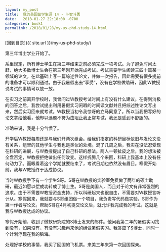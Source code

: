 ```yaml
---
layout: my_post
title:  我的美国留学生涯 14 - 斗智斗勇
date:   2018-01-27 22:18:00 -0700
categories: book1
permalink: /2018/01/28/my-us-phd-study-14.html
---
```


[回到目录]({{ site.url }}/my-us-phd-study/)

第三年博士学业开始了。

系里规定，所有博士学生在第三年结束之前必须完成一项考试。为了避免时间太赶，绝大多数博士生会在第三年刚开始完成考试。考试需要学生阅读三四十篇某一领域的论文，在此基础上写一篇综述性论文，并做一次报告，因此需要有很多提前的准备才可以顺利通过。由于我暑假出去“享受”，没有在学校做助研，因此W教授说考试的事情可以放一放。

在实习之前离开学校时，我曾问过W教授考试时间上有没有什么建议。在得到消极的回答之后，我尝试提出利用暑假实习闲暇的时间读文献并且把综述性论文写出来，然后实习回来就考试。W教授当初令我惊讶的立马同意了。所以当我把写好的论文拿给他看，他却以选题不符为由阻止我正常考试，我还是感到不舒服的。

准确来说，我是十分气愤了。

开学后W教授每周还是与我们开两次组会。给我们指定的科研目标依旧与发论文没有关系，组里的其他学生与我也是类似的处境。混了几周之后，我实在没法忍受现在科研的进展，与W教授提出了自己科研的想法。两人一顿扯皮之后，我的想法被全盘否定，W教授拒绝做出任何改变。这样折腾几个来回，科研上我基本上没有任何动力了。而眼看着这个学期就要结束了，考试日期也依然没有眉目。寒假开始前，我与W教授终于达成协议。

当时W教授手下有一个学生S哥。S哥在W教授的实验室免费做了两年的硕士助研，最近如愿以偿成功转成了博士生。S哥是美国人，而且对于论文有非常强烈的追求。由于不需要W教授资金支持，所以科研起来也很自由，不需要对W教授言听计从。寒假回来，我就要与S哥组团做一个项目，我负责写代码做实验，S哥作为第一作者写论文。帮助S哥在4月初提交论文后，就允许我完成我的考试。这就是我与W教授达成的协议。

寒假开始前，收到了微软研究院的S博士发来的邮件。他问我第二年的暑假实习找到没有，如果没有，有没有兴趣再来他的组做暑假实习。我答应了S博士，同时一个计划浮现在我的脑海。

处理好学校的事情，我买了回国的飞机票。来美三年来第一次回国探亲。
